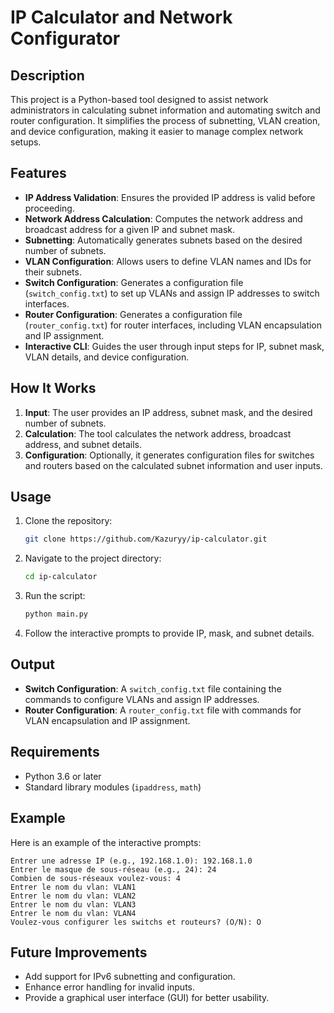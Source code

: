 # IP Calculator and Network Configurator

## Description

This project is a Python-based tool designed to assist network administrators in calculating subnet information and automating switch and router configuration. It simplifies the process of subnetting, VLAN creation, and device configuration, making it easier to manage complex network setups.

## Features

- **IP Address Validation**: Ensures the provided IP address is valid before proceeding.
- **Network Address Calculation**: Computes the network address and broadcast address for a given IP and subnet mask.
- **Subnetting**: Automatically generates subnets based on the desired number of subnets.
- **VLAN Configuration**: Allows users to define VLAN names and IDs for their subnets.
- **Switch Configuration**: Generates a configuration file (`switch_config.txt`) to set up VLANs and assign IP addresses to switch interfaces.
- **Router Configuration**: Generates a configuration file (`router_config.txt`) for router interfaces, including VLAN encapsulation and IP assignment.
- **Interactive CLI**: Guides the user through input steps for IP, subnet mask, VLAN details, and device configuration.

## How It Works

1. **Input**: The user provides an IP address, subnet mask, and the desired number of subnets.
2. **Calculation**: The tool calculates the network address, broadcast address, and subnet details.
3. **Configuration**: Optionally, it generates configuration files for switches and routers based on the calculated subnet information and user inputs.

## Usage

1. Clone the repository:
   ```bash
   git clone https://github.com/Kazuryy/ip-calculator.git
   ```
2. Navigate to the project directory:
   ```bash
   cd ip-calculator
   ```
3. Run the script:
   ```bash
   python main.py
   ```
4. Follow the interactive prompts to provide IP, mask, and subnet details.

## Output

- **Switch Configuration**: A `switch_config.txt` file containing the commands to configure VLANs and assign IP addresses.
- **Router Configuration**: A `router_config.txt` file with commands for VLAN encapsulation and IP assignment.

## Requirements

- Python 3.6 or later
- Standard library modules (`ipaddress`, `math`)

## Example

Here is an example of the interactive prompts:

```plaintext
Entrer une adresse IP (e.g., 192.168.1.0): 192.168.1.0
Entrer le masque de sous-réseau (e.g., 24): 24
Combien de sous-réseaux voulez-vous: 4
Entrer le nom du vlan: VLAN1
Entrer le nom du vlan: VLAN2
Entrer le nom du vlan: VLAN3
Entrer le nom du vlan: VLAN4
Voulez-vous configurer les switchs et routeurs? (O/N): O
```

## Future Improvements

- Add support for IPv6 subnetting and configuration.
- Enhance error handling for invalid inputs.
- Provide a graphical user interface (GUI) for better usability.
